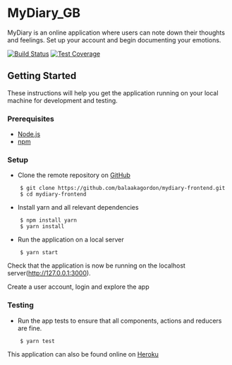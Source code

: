 # MyDiary_GB

MyDiary is an online application where users can note down their thoughts and feelings. Set up your account and begin documenting your emotions.

[![Build Status](https://travis-ci.org/balaakagordon/mydiary-frontend.svg?branch=develop)](https://travis-ci.org/balaakagordon/mydiary-frontend)
[![Test Coverage](https://api.codeclimate.com/v1/badges/f305abe28793d822d7c0/test_coverage)](https://codeclimate.com/github/balaakagordon/mydiary-frontend/test_coverage)


## Getting Started
These instructions will help you get the application running on your local machine for development and testing.

### Prerequisites
* [Node.js](https://nodejs.org/en/)
* [npm](https://www.npmjs.com/)

### Setup
* Clone the remote repository on [GitHub](https://github.com/new)
```
    $ git clone https://github.com/balaakagordon/mydiary-frontend.git
    $ cd mydiary-frontend
```

* Install yarn and all relevant dependencies
```
    $ npm install yarn 
    $ yarn install
```

* Run the application on a local server
```
    $ yarn start
```
Check that the application is now be running on the localhost server(http://127.0.0.1:3000). 

Create a user account, login and explore the app

### Testing
* Run the app tests to ensure that all components, actions and reducers are fine.
```
    $ yarn test
```


This application can also be found online on [Heroku](https://mydiary-frontend-gb.herokuapp.com/)
